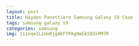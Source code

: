 ```yaml
---
layout: post
title: Hayden Panettiere Samsung Galaxy S9 Case
tags: samsung galaxy s9
categories: samsung
img: 1iinqe2LiUoRjgAKFTPAg0mGk5O3xPM7R
---
```


